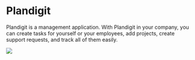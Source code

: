 # Plandigit
Plandigit is a management application. With Plandigit in your company, you can create tasks for yourself or your employees, add projects, create support requests, and track all of them easily. 


<a href = "https://github.com/ozgun-kara/Proje-Takip-Uygulamasi" target = "_blank"> <img src = "https://s10.gifyu.com/images/Plandigit-1.jpg" /> </a>
